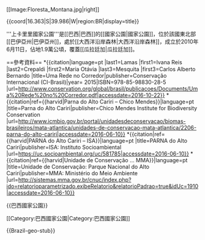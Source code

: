 [[Image:Floresta_Montana.jpg|right]]

{{coord|16.363|S|39.986|W|region:BR|display=title}}

'''上卡里里國家公園'''是[[巴西|巴西]]的[[國家公園|國家公園]]，位於該國東北部[[巴伊亞州|巴伊亞州]]，處於[[大西洋沿岸森林|大西洋沿岸森林]]，成立於2010年6月11日，佔地1.9萬公頃，覆蓋[[瓜拉廷加|瓜拉廷加]]。

==參考資料==
*{{citation|language=pt
 |last1=Lamas |first1=Ivana Reis |last2=Crepaldi |first2=Maria Otávia |last3=Mesquita |first3=Carlos Alberto Bernardo
 |title=Uma Rede no Corredor|publisher=Conservação Internacional (CI-Brasil)|year= 2015|ISBN=978-85-98830-28-5
 |url=http://www.conservation.org/global/brasil/publicacoes/Documents/Uma%20Rede%20no%20Corredor.pdf|accessdate=2016-10-22}}
*{{citation|ref={{harvid|Parna do Alto Cariri – Chico Mendes}}|language=pt
 |title=Parna do Alto Cariri|publisher=Chico Mendes Institute for Biodiversity Conservation
 |url=http://www.icmbio.gov.br/portal/unidadesdeconservacao/biomas-brasileiros/mata-atlantica/unidades-de-conservacao-mata-atlantica/2206-parna-do-alto-cariri|accessdate=2016-06-10}}
*{{citation|ref={{harvid|PARNA do Alto Cariri – ISA}}|language=pt
 |title=PARNA do Alto Cariri|publisher=ISA: Instituto Socioambiental
 |url=https://uc.socioambiental.org/uc/581785|accessdate=2016-06-10}}
*{{citation|ref={{harvid|Unidade de Conservação ... MMA}}|language=pt
 |title=Unidade de Conservação: Parque Nacional do Alto Cariri|publisher=MMA: Ministério do Meio Ambiente
 |url=http://sistemas.mma.gov.br/cnuc/index.php?ido=relatorioparametrizado.exibeRelatorio&relatorioPadrao=true&idUc=1910|accessdate=2016-06-10}}

{{巴西國家公園}}

[[Category:巴西國家公園|Category:巴西國家公園]]


{{Brazil-geo-stub}}